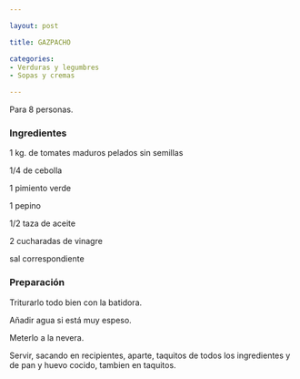 ```yaml
---

layout: post

title: GAZPACHO

categories:
- Verduras y legumbres
- Sopas y cremas

---
```


Para 8 personas.

<h3>Ingredientes</h3>

1 kg. de tomates maduros pelados sin semillas

1/4 de cebolla

1 pimiento verde

1 pepino

1/2 taza de aceite

2 cucharadas de vinagre

sal correspondiente

<h3>Preparación</h3>

Triturarlo todo bien con la batidora.

Añadir agua si está muy espeso.

Meterlo a la nevera.

Servir, sacando en recipientes, aparte, taquitos de todos  los ingredientes y de pan y huevo cocido, tambien en taquitos.

